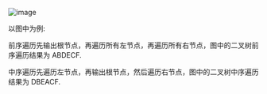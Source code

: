 ![image](https://github.com/FudoJun/Data-Structure/assets/54784415/bbb41c4a-2c91-41b4-9ccd-7a6efe5b6b38)

以图中为例:

前序遍历先输出根节点，再遍历所有左节点，再遍历所有右节点，图中的二叉树前序遍历结果为 ABDECF.

中序遍历先遍历左节点，再输出根节点，然后遍历右节点，图中的二叉树中序遍历结果为 DBEACF.
